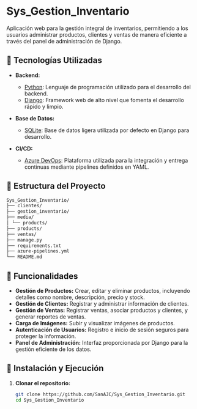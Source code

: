 # Sys_Gestion_Inventario

Aplicación web para la gestión integral de inventarios, permitiendo a los usuarios administrar productos, clientes y ventas de manera eficiente a través del panel de administración de Django.

## 🚀 Tecnologías Utilizadas

- **Backend:**
  - [Python](https://www.python.org/): Lenguaje de programación utilizado para el desarrollo del backend.
  - [Django](https://www.djangoproject.com/): Framework web de alto nivel que fomenta el desarrollo rápido y limpio.

- **Base de Datos:**
  - [SQLite](https://www.sqlite.org/index.html): Base de datos ligera utilizada por defecto en Django para desarrollo.

- **CI/CD:**
  - [Azure DevOps](https://azure.microsoft.com/en-us/services/devops/): Plataforma utilizada para la integración y entrega continuas mediante pipelines definidos en YAML.

## 📂 Estructura del Proyecto

```bash
Sys_Gestion_Inventario/
├── clientes/
├── gestion_inventario/
├── media/
│ └── products/
├── products/
├── ventas/
├── manage.py
├── requirements.txt
├── azure-pipelines.yml
└── README.md
```
## 🧩 Funcionalidades

- **Gestión de Productos:** Crear, editar y eliminar productos, incluyendo detalles como nombre, descripción, precio y stock.
- **Gestión de Clientes:** Registrar y administrar información de clientes.
- **Gestión de Ventas:** Registrar ventas, asociar productos y clientes, y generar reportes de ventas.
- **Carga de Imágenes:** Subir y visualizar imágenes de productos.
- **Autenticación de Usuarios:** Registro e inicio de sesión seguros para proteger la información.
- **Panel de Administración:** Interfaz proporcionada por Django para la gestión eficiente de los datos.

## 🔧 Instalación y Ejecución

1. **Clonar el repositorio:**

   ```bash
   git clone https://github.com/SanAJC/Sys_Gestion_Inventario.git
   cd Sys_Gestion_Inventario

